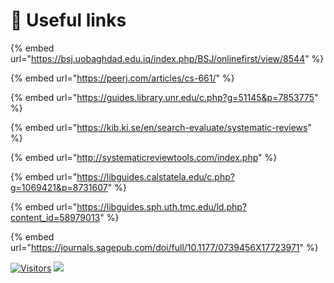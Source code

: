 # 🔗 Useful links

{% embed url="https://bsj.uobaghdad.edu.iq/index.php/BSJ/onlinefirst/view/8544" %}

{% embed url="https://peerj.com/articles/cs-661/" %}

{% embed url="https://guides.library.unr.edu/c.php?g=51145&p=7853775" %}

{% embed url="https://kib.ki.se/en/search-evaluate/systematic-reviews" %}

{% embed url="http://systematicreviewtools.com/index.php" %}

{% embed url="https://libguides.calstatela.edu/c.php?g=1069421&p=8731607" %}

{% embed url="https://libguides.sph.uth.tmc.edu/ld.php?content_id=58979013" %}

{% embed url="https://journals.sagepub.com/doi/full/10.1177/0739456X17723971" %}

[![Visitors](https://api.visitorbadge.io/api/visitors?path=https%3A%2F%2Fgithub.com%2Fdrshahizan\&labelColor=%23697689\&countColor=%23555555\&style=plastic)](https://visitorbadge.io/status?path=https%3A%2F%2Fgithub.com%2Fdrshahizan) ![](https://hit.yhype.me/github/profile?user\_id=81284918)
